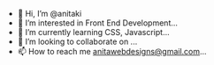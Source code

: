 - 👋 Hi, I’m @anitaki
- 👀 I’m interested in Front End Development...
- 🌱 I’m currently learning CSS, Javascript...
- 💞️ I’m looking to collaborate on ...
- 📫 How to reach me anitawebdesigns@gmail.com...

<!---
anitaki/anitaki is a ✨ special ✨ repository because its `README.md` (this file) appears on your GitHub profile.
You can click the Preview link to take a look at your changes.
--->
